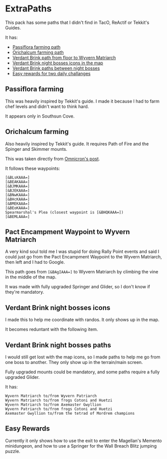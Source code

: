 # ExtraPaths

This pack has some paths that I didn't find in TacO, ReActif or Tekkit's Guides.

It has:
- [Passiflora farming path](README.md#passiflora-farming)
- [Orichalcum farming path](README.md#orichalcum-farming)
- [Verdant Brink path from floor to Wyvern Matriarch](README.md#pact-encampment-waypoint-to-wyvern-matriarch)
- [Verdant Brink night bosses icons in the map](README.md#verdant-brink-night-bosses-icons)
- [Verdant Brink paths between night bosses](README.md#verdant-brink-night-bosses-paths)
- [Easy rewards for two daily challanges](README.md#easy-rewards)

## Passiflora farming

This was heavily inspired by Tekkit's guide. I made it because I had to farm chef levels and didn't want to think hard.

It appears only in Southsun Cove.

## Orichalcum farming

Also heavily inspired by Tekkit's guide. It requires Path of Fire and the Spinger and Skimmer mounts.

This was taken directly from [Omnicron's post](https://en-forum.guildwars2.com/topic/38543-rich-orichalcum-node-locations/).

It follows these waypoints:
```
[&BLsKAAA=]
[&BEAKAAA=]
[&BJMKAAA=]
[&BJEKAAA=]
[&BNwKAAA=]
[&BHcKAAA=]
[&BMEKAAA=]
[&BEoKAAA=]
Spearmarshal's Plea (closest waypoint is [&BHQKAAA=])
[&BEMLAAA=]
```

## Pact Encampment Waypoint to Wyvern Matriarch

A very kind soul told me I was stupid for doing Rally Point events and said I could just go from the Pact Encampment Waypoint to the Wyvern Matriarch, then left and I had to Google.

This path goes from `[&BAgIAAA=]` to Wyvern Matriarch by climbing the vine in the middle of the map.

It was made with fully upgraded Springer and Glider, so I don't know if they're mandatory.

## Verdant Brink night bosses icons

I made this to help me coordinate with randos. It only shows up in the map.

It becomes reduntant with the following item.

## Verdant Brink night bosses paths

I would still get lost with the map icons, so I made paths to help me go from one boss to another. They only show up in the terrain/main screen.

Fully upgraded mounts could be mandatory, and some paths require a fully upgraded Glider.

It has:
```
Wyvern Matriarch to/from Wyvern Patriarch
Wyvern Matriarch to/from frogs Cotoni and Huetzi
Wyvern Matriarch to/from Axemaster Gwyllion
Wyvern Patriarch to/from frogs Cotoni and Huetzi
Axemaster Gwyllion to/from the tetrad of Mordrem champions
```

## Easy Rewards

Currently it only shows how to use the exit to enter the Magellan's Memento minidungeon, and how to use a Springer for the Wall Breach Blitz jumping puzzle.
